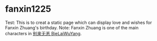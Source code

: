 # fanxin1225

Test: This is to creat a static page which can display love and wishes for Fanxin Zhuang's birthday. 
Note: Fanxin Zhuang is one of the main characters in [别来无恙 BieLaiWuYang](http://www.jjwxc.net/onebook.php?novelid=3535685). 

